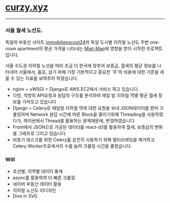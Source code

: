 # [curzy.xyz](http://curzy.xyz/)
____

### 서울 월세 노선도.

독일의 부동산 사이트 [immobilienscout24](https://www.immobilienscout24.de)의 독일 도시별 지하철 노선도 주변 one-room apartment의 평균 가격을 나타내는 [Miet-Map](https://www.immobilienscout24.de/immobilienbewertung/ratgeber/mietpreise-und-kaufpreise/mietspiegel/miet-map-berlin.html)에 영향을 받아 시작한 프로젝트 입니다.

서울 수도권 지하철 노선을 따라 조금 더 한국에 맞추어 보증금, 월세의 평균 정보를 나타내어 서울에서, 홀로, 살기 위해 가장 기본적이고 중요한 '주'의 비용에 대한 기준을 세울 수 있는 지표를 보여주려 하였습니다.

- nginx + uWSGI + Django로 AWS EC2에서 서비스 하고 있습니다.
- 다방, 직방의 API요청과 응답의 구조를 분석하여 매일 밤 지하철 역별 평균 월세 정보를 가져오고 있습니다
- Django + Celery로 매일밤 지하철 역에 대한 요청을 보내 JSON데이터를 받아 크롤링하며 Network 응답 시간에 따른 Block을 줄이기위해 Threading을 사용하였다가, 파이썬에서 Thread를 활용하는 문제때문에, 변경하였습니다.
- Front에서 JSON으로 가공된 데이터를 react-d3를 활용하여 월세, 보증금의 변화를 그래프로 그리고 있습니다.
- 비동기 태스크를 위한 Celery를 온전히 사용하기 위해 멀티쓰레딩을 제거하고 Celery Worker프로세서의 수를 늘려 크롤링 시간을 줄였습니다.

### Will

- 호선별, 지역별 데이터 통계
- async를 활용하여 더 빠른 크롤링
- 네이버 부동산 데이터 활용
- 지하철 노선도 리디자인
- Dive in SVG

